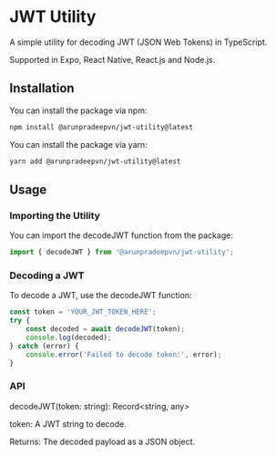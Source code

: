 # JWT Utility

A simple utility for decoding JWT (JSON Web Tokens) in TypeScript.

Supported in Expo, React Native, React.js and Node.js.

## Installation

You can install the package via npm:

```bash
npm install @arunpradeepvn/jwt-utility@latest
```

You can install the package via yarn:

```bash
yarn add @arunpradeepvn/jwt-utility@latest
```

## Usage

### Importing the Utility
You can import the decodeJWT function from the package:

```js
import { decodeJWT } from '@arunpradeepvn/jwt-utility';
```

### Decoding a JWT
To decode a JWT, use the decodeJWT function:

```js
const token = 'YOUR_JWT_TOKEN_HERE';
try {
    const decoded = await decodeJWT(token);
    console.log(decoded);
} catch (error) {
    console.error('Failed to decode token:', error);
}
```

### API
decodeJWT(token: string): Record<string, any>

token: A JWT string to decode.

Returns: The decoded payload as a JSON object.
